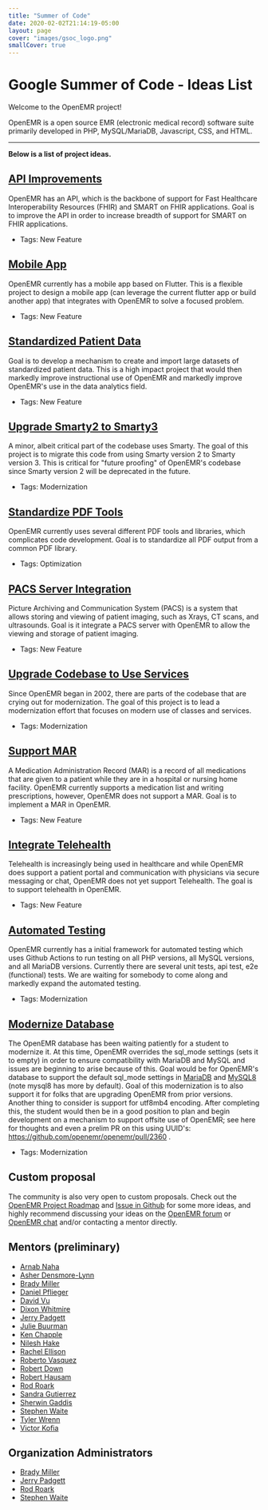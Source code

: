 ```yaml
---
title: "Summer of Code"
date: 2020-02-02T21:14:19-05:00
layout: page
cover: "images/gsoc_logo.png"
smallCover: true
---
```


# Google Summer of Code - Ideas List

Welcome to the OpenEMR project!

OpenEMR is a open source EMR (electronic medical record) software suite primarily developed in PHP, MySQL/MariaDB, Javascript, CSS, and HTML.

---

**Below is a list of project ideas.**

## [API Improvements](https://community.open-emr.org/t/project-fhir-integration/13701)

OpenEMR has an API, which is the backbone of support for Fast Healthcare Interoperability Resources (FHIR) and SMART on FHIR applications. Goal is to improve the API in order to increase breadth of support for SMART on FHIR applications.

* Tags: New Feature


## [Mobile App](https://community.open-emr.org/t/project-standardized-patient-data/13702)

OpenEMR currently has a mobile app based on Flutter. This is a flexible project to design a mobile app (can leverage the current flutter app or build another app) that integrates with OpenEMR to solve a focused problem.

* Tags: New Feature


## [Standardized Patient Data](https://community.open-emr.org/t/project-standardized-patient-data/13702)

Goal is to develop a mechanism to create and import large datasets of standardized patient data. This is a high impact project that would then markedly improve instructional use of OpenEMR and markedly improve OpenEMR's use in the data analytics field.

* Tags: New Feature


## [Upgrade Smarty2 to Smarty3](https://community.open-emr.org/t/project-upgrade-smarty2-to-smarty3/13704)

A minor, albeit critical part of the codebase uses Smarty. The goal of this project is to migrate this code from using Smarty version 2 to Smarty version 3. This is critical for "future proofing" of OpenEMR's codebase since Smarty version 2 will be deprecated in the future.

* Tags: Modernization 


## [Standardize PDF Tools](https://community.open-emr.org/t/project-standardize-pdf-tools/13705)

OpenEMR currently uses several different PDF tools and libraries, which complicates code development. Goal is to standardize all PDF output from a common PDF library.

* Tags: Optimization 


## [PACS Server Integration](https://community.open-emr.org/t/project-pacs-server-integration/13706)

Picture Archiving and Communication System (PACS) is a system that allows storing and viewing of patient imaging, such as Xrays, CT scans, and ultrasounds. Goal is it integrate a PACS server with OpenEMR to allow the viewing and storage of patient imaging.

* Tags: New Feature 


## [Upgrade Codebase to Use Services](https://community.open-emr.org/t/project-upgrade-codebase-to-use-services/13707)

Since OpenEMR began in 2002, there are parts of the codebase that are crying out for modernization. The goal of this project is to lead a modernization effort that focuses on modern use of classes and services.

* Tags: Modernization 


## [Support MAR](https://community.open-emr.org/t/project-support-mar/13708)

A Medication Administration Record (MAR) is a record of all medications that are given to a patient while they are in a hospital or nursing home facility. OpenEMR currently supports a medication list and writing prescriptions, however, OpenEMR does not support a MAR. Goal is to implement a MAR in OpenEMR.

* Tags: New Feature 


## [Integrate Telehealth](https://community.open-emr.org/t/project-integrate-telehealth/13709)

Telehealth is increasingly being used in healthcare and while OpenEMR does support a patient portal and communication with physicians via secure messaging or chat, OpenEMR does not yet support Telehealth. The goal is to support telehealth in OpenEMR.

* Tags: New Feature 


## [Automated Testing](https://community.open-emr.org/t/project-automated-testing/13778)

OpenEMR currently has a initial framework for automated testing which uses Github Actions to run testing on all PHP versions, all MySQL versions, and all MariaDB versions. Currently there are several unit tests, api test, e2e (functional) tests. We are waiting for somebody to come along and markedly expand the automated testing.

* Tags: Modernization


## [Modernize Database](https://community.open-emr.org/t/project-modernize-database/13829)

The OpenEMR database has been waiting patiently for a student to modernize it. At this time, OpenEMR overrides the sql_mode settings (sets it to empty) in order to ensure compatibility with MariaDB and MySQL and issues are beginning to arise because of this. Goal would be for OpenEMR's database to support the default sql_mode settings in [MariaDB](https://mariadb.com/kb/en/sql-mode/) and [MySQL8](https://dev.mysql.com/doc/refman/8.0/en/sql-mode.html) (note mysql8 has more by default). Goal of this modernization is to also support it for folks that are upgrading OpenEMR from prior versions. Another thing to consider is support for utf8mb4 encoding. After completing this, the student would then be in a good position to plan and begin development on a mechanism to support offsite use of OpenEMR; see here for thoughts and even a prelim PR on this using UUID's: https://github.com/openemr/openemr/pull/2360 .

* Tags: Modernization


## Custom proposal

The community is also very open to custom proposals. Check out the [OpenEMR Project Roadmap](https://www.open-emr.org/wiki/index.php/Roadmaps#OpenEMR_Project_Roadmap) and [Issue in Github](https://github.com/openemr/openemr/issues) for some more ideas, and highly recommend discussing your ideas on the [OpenEMR forum](https://community.open-emr.org/) or [OpenEMR chat](https://www.open-emr.org/chat) and/or contacting a mentor directly. 


## Mentors (preliminary)

* [Arnab Naha](https://github.com/arnabnaha)
* [Asher Densmore-Lynn](https://github.com/jesdynf) 
* [Brady Miller](https://github.com/bradymiller)
* [Daniel Pflieger](https://github.com/growlingflea)
* [David Vu](https://community.open-emr.org/u/david.vu)
* [Dixon Whitmire](https://github.com/dixonwhitmire)
* [Jerry Padgett](https://github.com/sjpadgett)
* [Julie Buurman](https://github.com/boxlady)
* [Ken Chapple](https://github.com/kchapple)
* [Nilesh Hake](https://community.open-emr.org/u/nilesh_hake)
* [Rachel Ellison](https://community.open-emr.org/u/rachel_ellison)
* [Roberto Vasquez](https://github.com/robertogagliotta) 
* [Robert Down](https://github.com/robertdown) 
* [Robert Hausam](https://community.open-emr.org/u/rhausam)
* [Rod Roark](https://github.com/sunsetsystems)
* [Sandra Gutierrez](https://github.com/gutiersa)
* [Sherwin Gaddis](https://github.com/juggernautsei)
* [Stephen Waite](https://github.com/stephenwaite)
* [Tyler Wrenn](https://github.com/tywrenn)
* [Victor Kofia](https://github.com/kofiav)

## Organization Administrators

* [Brady Miller](https://github.com/bradymiller)
* [Jerry Padgett](https://github.com/sjpadgett)
* [Rod Roark](https://github.com/sunsetsystems)
* [Stephen Waite](https://github.com/stephenwaite)
